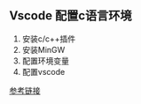 ## <span id="jump1">Vscode 配置c语言环境</span>

1. 安装c/c++插件
2. 安装MinGW
3. 配置环境变量
4. 配置vscode

[参考链接](https://blog.csdn.net/ren648154292/article/details/111151724)
